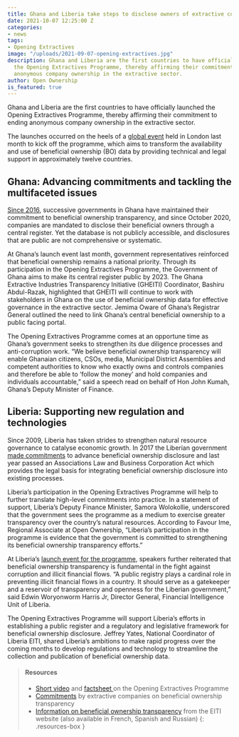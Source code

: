 ```yaml
---
title: Ghana and Liberia take steps to disclose owners of extractive companies
date: 2021-10-07 12:25:00 Z
categories:
- news
tags:
- Opening Extractives
image: "/uploads/2021-09-07-opening-extractives.jpg"
description: Ghana and Liberia are the first countries to have officially launched
  the Opening Extractives Programme, thereby affirming their commitment to ending
  anonymous company ownership in the extractive sector.
author: Open Ownership
is_featured: true
---
```


Ghana and Liberia are the first countries to have officially launched the Opening Extractives Programme, thereby affirming their commitment to ending anonymous company ownership in the extractive sector.

The launches occurred on the heels of a [global event](https://eiti.org/news/opening-extractives-global-beneficial-ownership-transparency-implementers-forum) held in London last month to kick off the programme, which aims to transform the availability and use of beneficial ownership (BO) data by providing technical and legal support in approximately twelve countries.

## Ghana: Advancing commitments and tackling the multifaceted issues

[Since 2016](https://eiti.org/blog/ghana-takes-giant-stride-towards-beneficial-ownership-disclosure), successive governments in Ghana have maintained their commitment to beneficial ownership transparency, and since October 2020, companies are mandated to disclose their beneficial owners through a central register. Yet the database is not publicly accessible, and disclosures that are public are not comprehensive or systematic.

At Ghana’s launch event last month, government representatives reinforced that beneficial ownership remains a national priority. Through its participation in the Opening Extractives Programme, the Government of Ghana aims to make its central register public by 2023. The Ghana Extractive Industries Transparency Initiative (GHEITI) Coordinator, Bashiru Abdul-Razak, highlighted that GHEITI will continue to work with stakeholders in Ghana on the use of beneficial ownership data for effective governance in the extractive sector. Jemima Oware of Ghana’s Registrar General outlined the need to link Ghana’s central beneficial ownership to a public facing portal.

The Opening Extractives Programme comes at an opportune time as Ghana’s government seeks to strengthen its due diligence processes and anti-corruption work. “We believe beneficial ownership transparency will enable Ghanaian citizens, CSOs, media, Municipal District Assemblies and competent authorities to know who exactly owns and controls companies and therefore be able to ‘follow the money’ and hold companies and individuals accountable,” said a speech read on behalf of Hon John Kumah, Ghana’s Deputy Minister of Finance.

## Liberia: Supporting new regulation and technologies

Since 2009, Liberia has taken strides to strengthen natural resource governance to catalyse economic growth. In 2017 the Liberian government [made commitments](https://eiti.org/document/liberia-eiti-beneficial-ownership-roadmap) to advance beneficial ownership disclosure and last year passed an Associations Law and Business Corporation Act which provides the legal basis for integrating beneficial ownership disclosure into existing processes.

Liberia’s participation in the Opening Extractives Programme will help to further translate high-level commitments into practice. In a statement of support, Liberia’s Deputy Finance Minister, Samora Wolokollie, underscored that the government sees the programme as a medium to exercise greater transparency over the country’s natural resources. According to Favour Ime, Regional Associate at Open Ownership, “Liberia’s participation in the programme is evidence that the government is committed to strengthening its beneficial ownership transparency efforts.”

At Liberia’s [launch event for the programme](https://frontpageafricaonline.com/crime/liberia-enters-global-transparency-program-aimed-at-disclosing-beneficial-owners-of-extractive-companies/), speakers further reiterated that beneficial ownership transparency is fundamental in the fight against corruption and illicit financial flows. “A public registry plays a cardinal role in preventing illicit financial flows in a country. It should serve as a gatekeeper and a reservoir of transparency and openness for the Liberian government,” said Edwin Woryonworm Harris Jr, Director General, Financial Intelligence Unit of Liberia.

The Opening Extractives Programme will support Liberia’s efforts in establishing a public register and a regulatory and legislative framework for beneficial ownership disclosure. Jeffrey Yates, National Coordinator of Liberia EITI, shared Liberia’s ambitions to make rapid progress over the coming months to develop regulations and technology to streamline the collection and publication of beneficial ownership data.

> #### Resources
> * [Short video](https://eiti.us5.list-manage.com/track/click?u=691e61806662528c68908252f&id=870825d856&e=9aa6d88e5f) and [factsheet ](https://eiti.us5.list-manage.com/track/click?u=691e61806662528c68908252f&id=1c124043aa&e=9aa6d88e5f)on the Opening Extractives Programme
> * [Commitments](https://eiti.us5.list-manage.com/track/click?u=691e61806662528c68908252f&id=6e0719e9e5&e=9aa6d88e5f) by extractive companies on beneficial ownership transparency
> * [Information on beneficial ownership transparency](https://eiti.us5.list-manage.com/track/click?u=691e61806662528c68908252f&id=cfefff73f7&e=9aa6d88e5f) from the EITI website (also available in French, Spanish and Russian)
{: .resources-box }